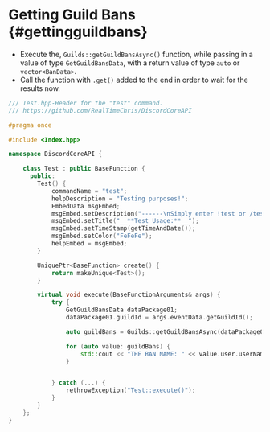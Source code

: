 Getting Guild Bans {#gettingguildbans}
============
- Execute the, `Guilds::getGuildBansAsync()` function, while passing in a value of type `GetGuildBansData`, with a return value of type `auto` or `vector<BanData>`.
- Call the function with `.get()` added to the end in order to wait for the results now.

```cpp
/// Test.hpp-Header for the "test" command.
/// https://github.com/RealTimeChris/DiscordCoreAPI

#pragma once

#include <Index.hpp>

namespace DiscordCoreAPI {

	class Test : public BaseFunction {
	  public:
		Test() {
			commandName = "test";
			helpDescription = "Testing purposes!";
			EmbedData msgEmbed;
			msgEmbed.setDescription("------\nSimply enter !test or /test!\n------");
			msgEmbed.setTitle("__**Test Usage:**__");
			msgEmbed.setTimeStamp(getTimeAndDate());
			msgEmbed.setColor("FeFeFe");
			helpEmbed = msgEmbed;
		}

		UniquePtr<BaseFunction> create() {
			return makeUnique<Test>();
		}

		virtual void execute(BaseFunctionArguments& args) {
			try {
				GetGuildBansData dataPackage01;
				dataPackage01.guildId = args.eventData.getGuildId();

				auto guildBans = Guilds::getGuildBansAsync(dataPackage01).get();

				for (auto value: guildBans) {
					std::cout << "THE BAN NAME: " << value.user.userName << std::endl;
				}


			} catch (...) {
				rethrowException("Test::execute()");
			}
		}
	};
}
```
